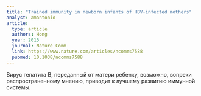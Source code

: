 ```yaml
---
title: "Trained immunity in newborn infants of HBV-infected mothers"
analyst: amantonio
article:
  type: article
  authors: Hong
  year: 2015
  journal: Nature Comm
  link: https://www.nature.com/articles/ncomms7588
  pubmed: 10.1038/ncomms7588
---
```


Вирус гепатита В, переданный от матери ребенку, возможно, вопреки распространенному мнению, приводит к лучшему развитию иммунной системы.
